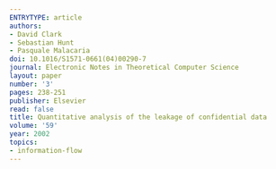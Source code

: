 ```yaml
---
ENTRYTYPE: article
authors:
- David Clark
- Sebastian Hunt
- Pasquale Malacaria
doi: 10.1016/S1571-0661(04)00290-7
journal: Electronic Notes in Theoretical Computer Science
layout: paper
number: '3'
pages: 238-251
publisher: Elsevier
read: false
title: Quantitative analysis of the leakage of confidential data
volume: '59'
year: 2002
topics:
- information-flow
---
```

